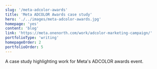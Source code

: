 ```yaml
---
slug: '/meta-adcolor-awards'
title: 'Meta ADCOLOR Awards case study'
hero: './../images/meta-adcolor-awards.jpg'
homepage: 'yes'
content: 'blog'
link: 'https://meta.onenorth.com/work/adcolor-marketing-campaign/'
portfolioType: 'writing'
homepageOrder: 2
portfolioOrder: 5
---
```


A case study highlighting work for Meta's ADCOLOR awards event.
